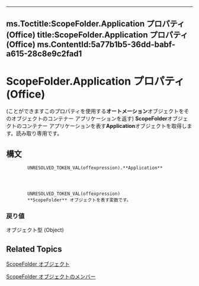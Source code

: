 

---
ms.Toctitle:ScopeFolder.Application プロパティ (Office)
title:ScopeFolder.Application プロパティ (Office)
ms.ContentId:5a77b1b5-36dd-babf-a615-28c8e9c2fad1
---
# ScopeFolder.Application プロパティ (Office)




(ことができますこのプロパティを使用する**オートメーション**オブジェクトをそのオブジェクトのコンテナー アプリケーションを返す) **ScopeFolder**オブジェクトのコンテナー アプリケーションを表す**Application**オブジェクトを取得します。読み取り専用です。

## 構文

            UNRESOLVED_TOKEN_VAL(offexpression).**Application**




            UNRESOLVED_TOKEN_VAL(offexpression)
            **ScopeFolder** オブジェクトを表す変数です。

### 戻り値
オブジェクト型 (Object)





## Related Topics

[ScopeFolder オブジェクト](fe46c1ad-fd60-a698-23dd-04d0631ac403.md)

[ScopeFolder オブジェクトのメンバー](fff43b61-3635-48cf-1960-38ac5ec666d8.md)




